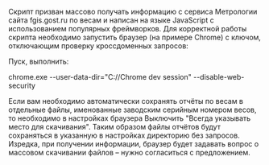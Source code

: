 Скрипт призван массово получать информацию с сервиса Метрологии сайта fgis.gost.ru по весам и написан на языке JavaScript с использованием популярных фреймворков.
Для корректной работы скрипта необходимо запустить браузер (на примере Chrome) с ключом, отключающим проверку кроссдоменных запросов:

Пуск, выполнить:

chrome.exe --user-data-dir="C://Chrome dev session" --disable-web-security

Если вам необходимо автоматически сохранять отчёты по весам в отдельные файлы, именованные заводским серийным номером весов, то необходимо в настройках браузера Выключить "Всегда указывать место для скачивания". Таким образом файлы отчётов будут сохраняться в указанную в настройках директорию без запросов. Изредка, при получении информации, браузер будет задавать вопрос о массовом скачивании файлов – нужно согласиться с предложением. 
